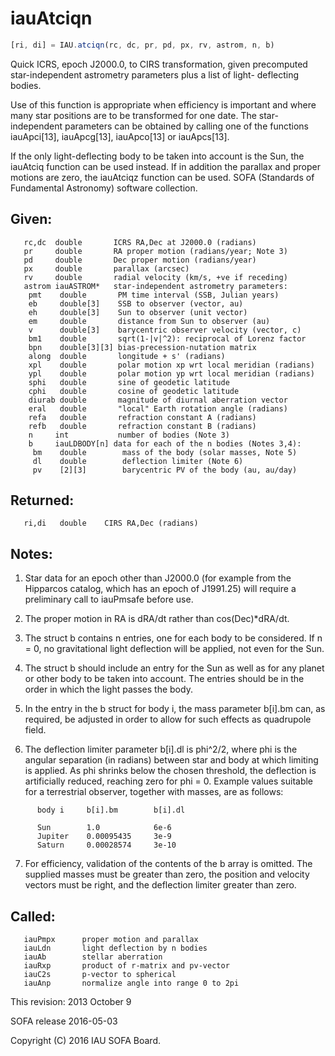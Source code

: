 # iauAtciqn

```js
[ri, di] = IAU.atciqn(rc, dc, pr, pd, px, rv, astrom, n, b)
```

Quick ICRS, epoch J2000.0, to CIRS transformation, given precomputed
star-independent astrometry parameters plus a list of light-
deflecting bodies.

Use of this function is appropriate when efficiency is important and
where many star positions are to be transformed for one date.  The
star-independent parameters can be obtained by calling one of the
functions iauApci[13], iauApcg[13], iauApco[13] or iauApcs[13].


If the only light-deflecting body to be taken into account is the
Sun, the iauAtciq function can be used instead.  If in addition the
parallax and proper motions are zero, the iauAtciqz function can be
used.
SOFA (Standards of Fundamental Astronomy) software collection.


## Given:
```
   rc,dc  double       ICRS RA,Dec at J2000.0 (radians)
   pr     double       RA proper motion (radians/year; Note 3)
   pd     double       Dec proper motion (radians/year)
   px     double       parallax (arcsec)
   rv     double       radial velocity (km/s, +ve if receding)
   astrom iauASTROM*   star-independent astrometry parameters:
    pmt    double       PM time interval (SSB, Julian years)
    eb     double[3]    SSB to observer (vector, au)
    eh     double[3]    Sun to observer (unit vector)
    em     double       distance from Sun to observer (au)
    v      double[3]    barycentric observer velocity (vector, c)
    bm1    double       sqrt(1-|v|^2): reciprocal of Lorenz factor
    bpn    double[3][3] bias-precession-nutation matrix
    along  double       longitude + s' (radians)
    xpl    double       polar motion xp wrt local meridian (radians)
    ypl    double       polar motion yp wrt local meridian (radians)
    sphi   double       sine of geodetic latitude
    cphi   double       cosine of geodetic latitude
    diurab double       magnitude of diurnal aberration vector
    eral   double       "local" Earth rotation angle (radians)
    refa   double       refraction constant A (radians)
    refb   double       refraction constant B (radians)
    n     int           number of bodies (Note 3)
    b     iauLDBODY[n] data for each of the n bodies (Notes 3,4):
     bm    double        mass of the body (solar masses, Note 5)
     dl    double        deflection limiter (Note 6)
     pv    [2][3]        barycentric PV of the body (au, au/day)
```

## Returned:
```
   ri,di   double    CIRS RA,Dec (radians)
```

## Notes:

1) Star data for an epoch other than J2000.0 (for example from the
   Hipparcos catalog, which has an epoch of J1991.25) will require a
   preliminary call to iauPmsafe before use.

2) The proper motion in RA is dRA/dt rather than cos(Dec)*dRA/dt.

3) The struct b contains n entries, one for each body to be
   considered.  If n = 0, no gravitational light deflection will be
   applied, not even for the Sun.

4) The struct b should include an entry for the Sun as well as for
   any planet or other body to be taken into account.  The entries
   should be in the order in which the light passes the body.

5) In the entry in the b struct for body i, the mass parameter
   b[i].bm can, as required, be adjusted in order to allow for such
   effects as quadrupole field.

6) The deflection limiter parameter b[i].dl is phi^2/2, where phi is
   the angular separation (in radians) between star and body at
   which limiting is applied.  As phi shrinks below the chosen
   threshold, the deflection is artificially reduced, reaching zero
   for phi = 0.   Example values suitable for a terrestrial
   observer, together with masses, are as follows:

```
      body i     b[i].bm        b[i].dl

      Sun        1.0            6e-6
      Jupiter    0.00095435     3e-9
      Saturn     0.00028574     3e-10
```

7) For efficiency, validation of the contents of the b array is
   omitted.  The supplied masses must be greater than zero, the
   position and velocity vectors must be right, and the deflection
   limiter greater than zero.

## Called:
```
   iauPmpx      proper motion and parallax
   iauLdn       light deflection by n bodies
   iauAb        stellar aberration
   iauRxp       product of r-matrix and pv-vector
   iauC2s       p-vector to spherical
   iauAnp       normalize angle into range 0 to 2pi
```

This revision:   2013 October 9

SOFA release 2016-05-03

Copyright (C) 2016 IAU SOFA Board.
